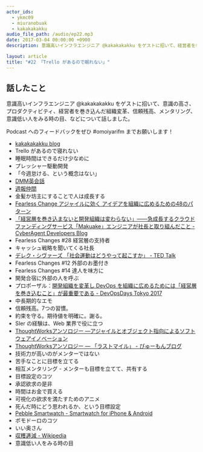 ```yaml
---
actor_ids:
  - ykmc09
  - miuranobuak
  - kakakakakku
audio_file_path: /audio/ep22.mp3
date: 2017-03-04 00:00:00 +0900
description: 意識高いインフラエンジニア @kakakakakku をゲストに招いて、経営者を巻き込んだ組織変革、信頼残高、メンタリング などについて話しました。

layout: article
title: "#22 「Trello があるので眠れない」"
---
```


## 話したこと
意識高いインフラエンジニア @kakakakakku をゲストに招いて、意識の高さ、プロダクティビティ、経営者を巻き込んだ組織変革、信頼残高、メンタリング、意識低い人をみる時の目、などについて話しました。

Podcast へのフィードバックをぜひ #omoiyarifm までお願いします！

- [kakakakakku blog](http://kakakakakku.hatenablog.com/)
- Trello があるので寝れない
- 睡眠時間はできるだけ少なめに
- プレッシャー駆動開発
- 「今週怠ける、という概念はない」
- [DMM英会話](http://eikaiwa.dmm.com/)
- [週報仲間](https://bellflower.dodgson.org/%E9%80%B1%E5%A0%B1%E4%BB%B2%E9%96%93-a799ad07f349#.vojkyfnfn)
- 金髪か坊主にすることで人は成長する
- [Fearless Change アジャイルに効く アイデアを組織に広めるための48のパターン](https://www.amazon.co.jp/dp/462108786X)
- [「経営層を巻き込まないと開発組織は変わらない」――急成長するクラウドファンディングサービス「Makuake」エンジニアが社長と取り組んだこと - CyberAgent Developers Blog](https://developers.cyberagent.co.jp/blog/archives/4900/)
- Fearless Changes #28 経営層の支持者
- キャッシュ戦略を聞いてくる社長
- [デレク・シヴァーズ 「社会運動はどうやって起こすか」 - TED Talk](https://www.ted.com/talks/derek_sivers_how_to_start_a_movement?language=ja)
- Fearless Changes #12 外部のお墨付き
- Fearless Changes #14 達人を味方に
- 開発合宿に外部の人を呼ぶ
- プロポーザル：[開発組織を変革し DevOps を組織に広めるためには「経営層を巻き込むこと」が最重要である - DevOpsDays Tokyo 2017](https://confengine.com/devopsdays-tokyo-2017/proposal/3777/devops)
- 中長期的なエモ
- 信頼残高。7つの習慣。
- 約束を守る。期待値を明確に。謝る。
- SIer の経験は、Web 業界で役に立つ
- [ThoughtWorksアンソロジー ―アジャイルとオブジェクト指向によるソフトウェアイノベーション](https://www.amazon.co.jp/dp/487311389X)
- [ThoughtWorksアンソロジー ― 「ラストマイル」 - ぴゅーもんブログ](http://pugh-mon.hatenablog.com/entry/20090216/1234796239)
- 技術力が高いのがメンターではない
- 苦手なことに目標を立てる
- 相互メンタリング - メンターも目標を立てて、共有する
- 目標設定のコツ
- 承認欲求の是非
- 時間はお金で買える
- 可視化の欲求を満たすためのアニメ
- 死んだ時にどう思われるか、という目標設定
- [Pebble Smartwatch - Smartwatch for iPhone & Android](https://www.pebble.com/)
- ポモドーロのコツ
- いい奥さん
- [収穫逓減 - Wikipedia](https://ja.wikipedia.org/wiki/%E5%8F%8E%E7%A9%AB%E9%80%93%E6%B8%9B)
- 意識低い人をみる時の目
